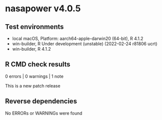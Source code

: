 # nasapower v4.0.5

## Test environments
* local macOS, Platform: aarch64-apple-darwin20 (64-bit), R 4.1.2
* win-builder, R Under development (unstable) (2022-02-24 r81806 ucrt)
* win-builder, R 4.1.2

## R CMD check results

0 errors | 0 warnings | 1 note

This is a new patch release

## Reverse dependencies

No ERRORs or WARNINGs were found
